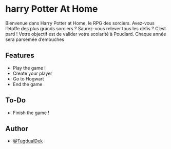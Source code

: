 
# harry Potter At Home

Bienvenue dans Harry Potter at Home, le RPG des sorciers. Avez-vous l’étoffe des plus grands
sorciers ? Saurez-vous relever tous les défis ? C’est parti !
Votre objectif est de valider votre scolarité à Poudlard. Chaque année sera parsemée d’embuches

## Features

- Play the game !
- Create your player
- Go to Hogwart
- End the game

## To-Do

- Finish the game !


## Author

- [@TugdualDek](https://www.github.com/TugdualDek)
